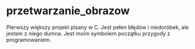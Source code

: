 # przetwarzanie_obrazow
Pierwszy większy projekt pisany w C. Jest pełen błędów i niedoróbek, ale jestem z niego dumna. Jest moim symbolem początku przygody z programowaniem. 
